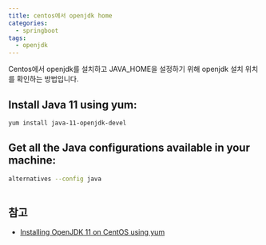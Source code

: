 ```yaml
---
title: centos에서 openjdk home
categories:
  - springboot
tags: 
  - openjdk
---
```


Centos에서 openjdk를 설치하고 JAVA_HOME을 설정하기 위해 openjdk 설치 위치를 확인하는 방법입니다.  

## Install Java 11 using yum:
```bash
yum install java-11-openjdk-devel
```

## Get all the Java configurations available in your machine:
```bash
alternatives --config java
```

<figure style="width: 100%" class="align-center">
  <img src="{{ site.url }}{{ site.baseurl }}/assets/images/springboot/openjdk-11-centos.png" alt="">
  <figcaption></figcaption>
</figure> 

## 참고
- [Installing OpenJDK 11 on CentOS using yum](https://stackoverflow.com/questions/53378483/installing-openjdk-11-on-centos-using-yum)

